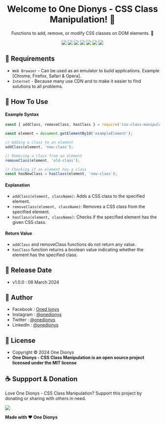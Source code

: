 <h1 align="center">Welcome to One Dionys - CSS Class Manipulation! 👋 </h1>

<p align="center">Functions to add, remove, or modify CSS classes on DOM elements. 💖 </p>

<p align="center">
<img src="https://img.shields.io/github/contributors/onedionys/onedionys-css-class-manipulation?style=flat-square">
<img src="https://img.shields.io/github/issues/onedionys/onedionys-css-class-manipulation?style=flat-square">
<img src="https://img.shields.io/github/stars/onedionys/onedionys-css-class-manipulation?style=flat-square"> 
<img src="https://img.shields.io/github/forks/onedionys/onedionys-css-class-manipulation?style=flat-square">
<img src="https://img.shields.io/github/last-commit/onedionys/onedionys-css-class-manipulation.svg?style=flat-square">
<img src="https://img.shields.io/github/languages/code-size/onedionys/onedionys-css-class-manipulation?style=flat-square">
<img src="https://img.shields.io/github/license/onedionys/onedionys-css-class-manipulation?style=flat-square">
</p>

## 💾 Requirements

* `Web Browser` - Can be used as an emulator to build applications. Example [Chrome, Firefox, Safari & Opera].
* `Internet` - Because many use CDN and to make it easier to find solutions to all problems.

## 🎯 How To Use

#### Example Syntax

```javascript
const { addClass, removeClass, hasClass } = require('css-class-manipulation');

const element = document.getElementById('exampleElement');

// Adding a class to an element
addClass(element, 'new-class');

// Removing a class from an element
removeClass(element, 'old-class');

// Checking if an element has a class
const hasNewClass = hasClass(element, 'new-class');
```

#### Explanation

* `addClass(element, className)`: Adds a CSS class to the specified element.
* `removeClass(element, className)`: Removes a CSS class from the specified element.
* `hasClass(element, className)`: Checks if the specified element has the given CSS class.

#### Return Value

* `addClass` and removeClass functions do not return any value.
* `hasClass` function returns a boolean value indicating whether the element has the specified class.

## 📆 Release Date

* v1.0.0 : 08 March 2024

## 🧑 Author

* Facebook : <a href="https://www.facebook.com/theonedionys"> Oned Ionys</a>
* Instagram : <a href="https://www.instagram.com/onedionys/"> @onedionys</a>
* Twitter : <a href="https://twitter.com/onedionys"> @onedionys</a>
* LinkedIn :  <a href="https://www.linkedin.com/in/onedionys/"> @onedionys</a>

## 📝 License

* Copyright © 2024 One Dionys
* **One Dionys - CSS Class Manipulation is an open source project licensed under the MIT license**

## ☕️ Suppport & Donation

Love One Dionys - CSS Class Manipulation? Support this project by donating or sharing with others in need.

<a href="https://www.buymeacoffee.com/onedionys"><img src="https://img.shields.io/badge/Buy_Me_A_Coffee-FFDD00?style=for-the-badge&logo=buy-me-a-coffee&logoColor=black"/> </a>

**Made with ❤️ One Dionys**
